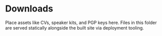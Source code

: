 # Downloads

Place assets like CVs, speaker kits, and PGP keys here. Files in this folder are served statically alongside the built site via deployment tooling.

